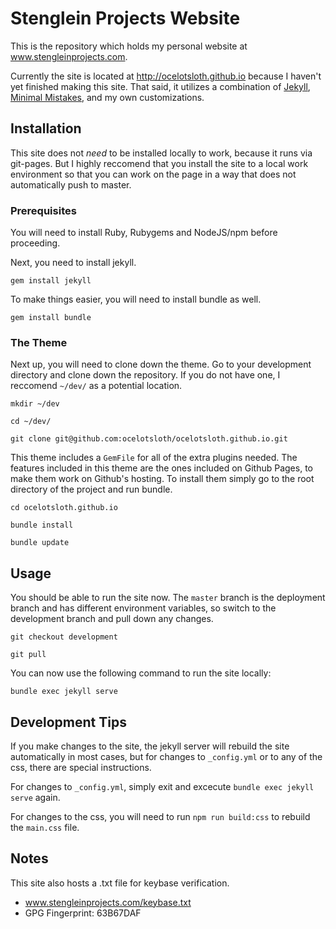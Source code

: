 # Stenglein Projects Website

This is the repository which holds my personal website at www.stengleinprojects.com.

Currently the site is located at http://ocelotsloth.github.io because I haven't yet
finished making this site. That said, it utilizes a combination of
[Jekyll](https://jekyllrb.com/), [Minimal Mistakes](https://mmistakes.github.io/minimal-mistakes/),
and my own customizations.

## Installation

This site does not *need* to be installed locally to work, because it runs via
git-pages. But I highly reccomend that you install the site to a local work
environment so that you can work on the page in a way that does not automatically
push to master.

### Prerequisites

You will need to install Ruby, Rubygems and NodeJS/npm before proceeding.

Next, you need to install jekyll.

`gem install jekyll`

To make things easier, you will need to install bundle as well.

`gem install bundle`

### The Theme

Next up, you will need to clone down the theme. Go to your development directory
and clone down the repository. If you do not have one, I reccomend `~/dev/` as a
potential location.

`mkdir ~/dev`

`cd ~/dev/`

`git clone git@github.com:ocelotsloth/ocelotsloth.github.io.git`

This theme includes a `GemFile` for all of the extra plugins needed. The
features included in this theme are the ones included on Github Pages, to make
them work on Github's hosting. To install them simply go to the root directory
of the project and run bundle.

`cd ocelotsloth.github.io`

`bundle install`

`bundle update`

## Usage

You should be able to run the site now. The `master` branch is the deployment
branch and has different environment variables, so switch to the development
branch and pull down any changes.

`git checkout development`

`git pull`

You can now use the following command to run the site locally:

`bundle exec jekyll serve`

## Development Tips

If you make changes to the site, the jekyll server will rebuild the site
automatically in most cases, but for changes to `_config.yml` or to any of the
css, there are special instructions.

For changes to `_config.yml`, simply exit and excecute `bundle exec jekyll serve`
again.

For changes to the css, you will need to run `npm run build:css` to rebuild the
`main.css` file.

## Notes

This site also hosts a .txt file for keybase verification.
- www.stengleinprojects.com/keybase.txt
- GPG Fingerprint: 63B67DAF
